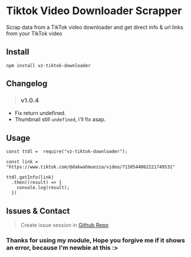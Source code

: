# Tiktok Video Downloader Scrapper
Scrap data from a TikTok video downloader and get direct info & url links from your TikTok video

## Install
```
npm install vz-tiktok-downloader
```

## Changelog
> ### v1.0.4
- Fix return undefined.
- Thumbnail still `undefined`, i'll fix asap.

## Usage
```
const ttdl =  require("vz-tiktok-downloader");

const link = "https://www.tiktok.com/@dakwahmuezza/video/7150544062221749531"

ttdl.getInfo(link)
  .then((result) => {
    console.log(result);
  })
```

## Issues & Contact
> Create issue session in [Github Repo](https://github.com/Mr-Virus-Dev/vz-tiktok-downloader)


### Thanks for using my module, Hope you forgive me if it shows an error, because I'm newbie at this :>
